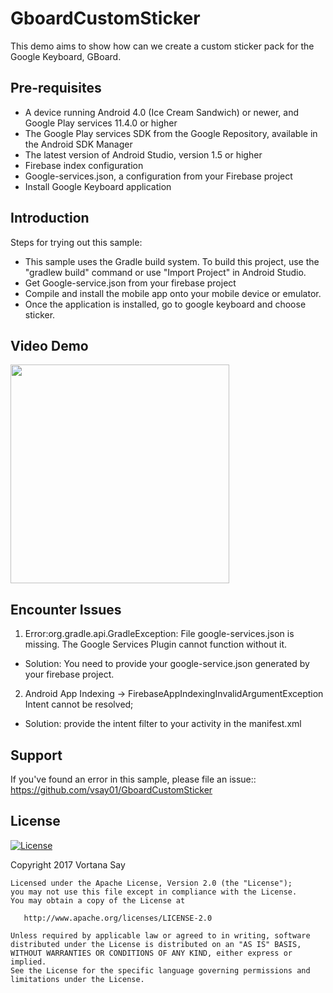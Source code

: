 GboardCustomSticker
===================================
This demo aims to show how can we create a custom sticker pack for the Google Keyboard, GBoard.

Pre-requisites
--------------
- A device running Android 4.0 (Ice Cream Sandwich) or newer, and Google Play services 11.4.0 or higher
- The Google Play services SDK from the Google Repository, available in the Android SDK Manager
- The latest version of Android Studio, version 1.5 or higher
- Firebase index configuration
- Google-services.json, a configuration from your Firebase project
- Install Google Keyboard application

Introduction
------------
Steps for trying out this sample:
- This sample uses the Gradle build system. To build this project, use the
"gradlew build" command or use "Import Project" in Android Studio.
- Get Google-service.json from your firebase project
- Compile and install the mobile app onto your mobile device or emulator.
- Once the application is installed, go to google keyboard and choose sticker.

Video Demo
-------
<img src='https://i.imgur.com/479WOuk.gif' width="350" />

Encounter Issues
-------
1. Error:org.gradle.api.GradleException: File google-services.json is missing. The Google Services Plugin cannot function without it. 

- Solution: You need to provide your google-service.json generated by your firebase project.

2. Android App Indexing → FirebaseAppIndexingInvalidArgumentException Intent cannot be resolved;

- Solution: provide the intent filter to your activity in the manifest.xml

Support
-------
If you've found an error in this sample, please file an issue::
https://github.com/vsay01/GboardCustomSticker

License
-------
[![License](https://img.shields.io/badge/License-Apache%202.0-blue.svg)](https://opensource.org/licenses/Apache-2.0)

Copyright 2017 Vortana Say

    Licensed under the Apache License, Version 2.0 (the "License");
    you may not use this file except in compliance with the License.
    You may obtain a copy of the License at

       http://www.apache.org/licenses/LICENSE-2.0

    Unless required by applicable law or agreed to in writing, software
    distributed under the License is distributed on an "AS IS" BASIS,
    WITHOUT WARRANTIES OR CONDITIONS OF ANY KIND, either express or implied.
    See the License for the specific language governing permissions and
    limitations under the License.
